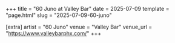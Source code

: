 +++
title = "60 Juno at Valley Bar"
date = 2025-07-09
template = "page.html"
slug = "2025-07-09-60-juno"

[extra]
artist = "60 Juno"
venue = "Valley Bar"
venue_url = "https://www.valleybarphx.com/"
+++
